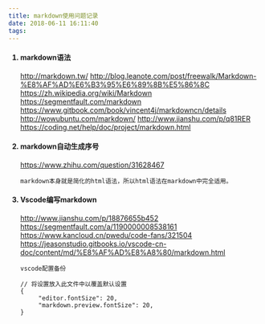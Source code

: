 ```yaml
---
title: markdown使用问题记录
date: 2018-06-11 16:11:40
tags:
---
```


<!-- more -->

<ol>

#### <li> markdown语法
http://markdown.tw/
http://blog.leanote.com/post/freewalk/Markdown-%E8%AF%AD%E6%B3%95%E6%89%8B%E5%86%8C
https://zh.wikipedia.org/wiki/Markdown
https://segmentfault.com/markdown
https://www.gitbook.com/book/vincent4j/markdowncn/details
http://wowubuntu.com/markdown/
http://www.jianshu.com/p/q81RER
https://coding.net/help/doc/project/markdown.html

#### <li> markdown自动生成序号
https://www.zhihu.com/question/31628467
```
markdown本身就是简化的html语法，所以html语法在markdown中完全适用。
```

#### <li> Vscode编写markdown
http://www.jianshu.com/p/18876655b452
https://segmentfault.com/a/1190000008538161
https://www.kancloud.cn/pwedu/code-fans/321504
https://jeasonstudio.gitbooks.io/vscode-cn-doc/content/md/%E8%AF%AD%E8%A8%80/markdown.html
```
vscode配置备份

// 将设置放入此文件中以覆盖默认设置
{
     "editor.fontSize": 20,
     "markdown.preview.fontSize": 20,
}
```
